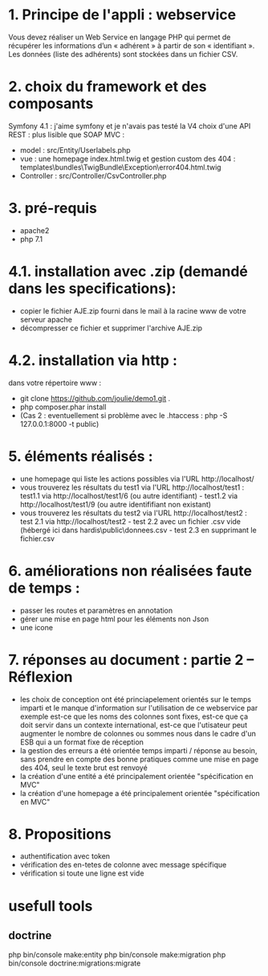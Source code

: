 # 1. Principe de l'appli : webservice
Vous devez réaliser un Web Service en langage PHP qui permet de récupérer les informations d’un « adhérent » à partir de son « identifiant ». Les données (liste des adhérents) sont stockées dans un fichier CSV.

# 2. choix  du framework et des composants
Symfony 4.1 : j'aime symfony et je n'avais pas testé la V4
choix d'une API REST : plus lisible que SOAP
MVC : 
* model : src/Entity/Userlabels.php
* vue : une homepage index.html.twig et gestion custom des 404 : templates\bundles\TwigBundle\Exception\error404.html.twig
* Controller : src/Controller/CsvController.php

# 3. pré-requis 
* apache2
* php 7.1

# 4.1. installation avec .zip (demandé dans les specifications): 
* copier le fichier AJE.zip fourni dans le mail à la racine www de votre serveur apache
* décompresser ce fichier et supprimer l'archive AJE.zip

# 4.2. installation via http : 
dans votre répertoire www :
* git clone https://github.com/joulie/demo1.git .
* php composer.phar install
* (Cas 2 : eventuellement si problème avec le .htaccess : php -S 127.0.0.1:8000 -t public)

# 5. éléments réalisés : 
* une homepage qui liste les actions possibles via l'URL http://localhost/
* vous trouverez les résultats du test1 via l'URL http://localhost/test1 : test1.1 via http://localhost/test1/6 (ou autre identifiant) - test1.2 via http://localhost/test1/9 (ou autre identififiant non existant) 
* vous trouverez les résultats du test2 via l'URL http://localhost/test2 : test 2.1 via http://localhost/test2 - test 2.2 avec un fichier .csv vide (hébergé ici dans hardis\public\donnees.csv - test 2.3 en supprimant le fichier.csv

# 6. améliorations non réalisées faute de temps :
* passer les routes et paramètres en annotation
* gérer une mise en page html pour les éléments non Json
* une icone 

# 7. réponses au document : partie 2 – Réflexion
* les choix de conception ont été princiapelement orientés sur le temps imparti et le manque d'information sur l'utilisation de ce webservice
par exemple est-ce que les noms des colonnes sont fixes, est-ce que ça doit servir dans un contexte international, est-ce que l'utisateur peut augmenter le nombre de colonnes 
ou sommes nous dans le cadre d'un ESB qui a un format fixe de réception
* la gestion des erreurs a été orientée temps imparti / réponse au besoin, sans prendre en compte des bonne pratiques comme une mise en page des 404, seul le texte brut est renvoyé
* la création d'une entité a été principalement orientée "spécification en MVC"
* la création d'une homepage a été principalement orientée "spécification en MVC"

# 8. Propositions
* authentification avec token
* vérification des en-tetes de colonne avec message spécifique
* vérification si toute une ligne est vide

# usefull tools
## doctrine
php bin/console make:entity
php bin/console make:migration
php bin/console doctrine:migrations:migrate